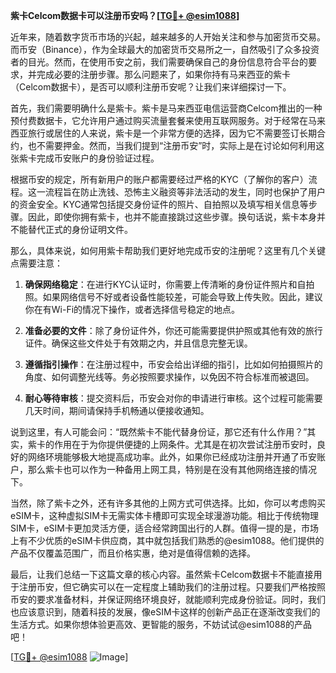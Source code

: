 **紫卡Celcom数据卡可以注册币安吗？[[TG💪+ @esim1088](https://t.me/s/esim1088)]**

近年来，随着数字货币市场的兴起，越来越多的人开始关注和参与加密货币交易。而币安（Binance），作为全球最大的加密货币交易所之一，自然吸引了众多投资者的目光。然而，在使用币安之前，我们需要确保自己的身份信息符合平台的要求，并完成必要的注册步骤。那么问题来了，如果你持有马来西亚的紫卡（Celcom数据卡），是否可以顺利注册币安呢？让我们来详细探讨一下。

首先，我们需要明确什么是紫卡。紫卡是马来西亚电信运营商Celcom推出的一种预付费数据卡，它允许用户通过购买流量套餐来使用互联网服务。对于经常在马来西亚旅行或居住的人来说，紫卡是一个非常方便的选择，因为它不需要签订长期合约，也不需要押金。然而，当我们提到“注册币安”时，实际上是在讨论如何利用这张紫卡完成币安账户的身份验证过程。

根据币安的规定，所有新用户的账户都需要经过严格的KYC（了解你的客户）流程。这一流程旨在防止洗钱、恐怖主义融资等非法活动的发生，同时也保护了用户的资金安全。KYC通常包括提交身份证件的照片、自拍照以及填写相关信息等步骤。因此，即使你拥有紫卡，也并不能直接跳过这些步骤。换句话说，紫卡本身并不能替代正式的身份证明文件。

那么，具体来说，如何用紫卡帮助我们更好地完成币安的注册呢？这里有几个关键点需要注意：

1. **确保网络稳定**：在进行KYC认证时，你需要上传清晰的身份证件照片和自拍照。如果网络信号不好或者设备性能较差，可能会导致上传失败。因此，建议你在有Wi-Fi的情况下操作，或者选择信号稳定的地点。

2. **准备必要的文件**：除了身份证件外，你还可能需要提供护照或其他有效的旅行证件。确保这些文件处于有效期之内，并且信息完整无误。

3. **遵循指引操作**：在注册过程中，币安会给出详细的指引，比如如何拍摄照片的角度、如何调整光线等。务必按照要求操作，以免因不符合标准而被退回。

4. **耐心等待审核**：提交资料后，币安会对你的申请进行审核。这个过程可能需要几天时间，期间请保持手机畅通以便接收通知。

说到这里，有人可能会问：“既然紫卡不能代替身份证，那它还有什么作用？”其实，紫卡的作用在于为你提供便捷的上网条件。尤其是在初次尝试注册币安时，良好的网络环境能够极大地提高成功率。此外，如果你已经成功注册并开通了币安账户，那么紫卡也可以作为一种备用上网工具，特别是在没有其他网络连接的情况下。

当然，除了紫卡之外，还有许多其他的上网方式可供选择。比如，你可以考虑购买eSIM卡，这种虚拟SIM卡无需实体卡槽即可实现全球漫游功能。相比于传统物理SIM卡，eSIM卡更加灵活方便，适合经常跨国出行的人群。值得一提的是，市场上有不少优质的eSIM卡供应商，其中就包括我们熟悉的@esim1088。他们提供的产品不仅覆盖范围广，而且价格实惠，绝对是值得信赖的选择。

最后，让我们总结一下这篇文章的核心内容。虽然紫卡Celcom数据卡不能直接用于注册币安，但它确实可以在一定程度上辅助我们的注册过程。只要我们严格按照币安的要求准备材料，并保证网络环境良好，就能顺利完成身份验证。同时，我们也应该意识到，随着科技的发展，像eSIM卡这样的创新产品正在逐渐改变我们的生活方式。如果你想体验更高效、更智能的服务，不妨试试@esim1088的产品吧！

[[TG💪+ @esim1088](https://t.me/s/esim1088) ![Image](https://i.postimg.cc/4NQfJmqS/Snipaste-2025-05-13-00-14-12.png)]